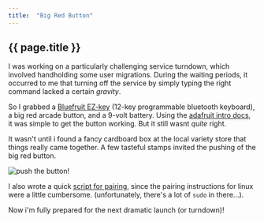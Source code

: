 ```yaml
---
title:  "Big Red Button"
---
```


## {{ page.title }}

I was working on a particularly challenging service turndown, which
involved handholding some user migrations. During the waiting periods, it
occurred to me that turning off the service by simply typing the right command
lacked a certain *gravity*.

So I grabbed a [Bluefruit EZ-key](http://www.adafruit.com/products/1535)
(12-key programmable bluetooth keyboard), a big red arcade button, and a 9-volt
battery. Using the [adafruit intro
docs](https://learn.adafruit.com/introducing-bluefruit-ez-key-diy-bluetooth-hid-keyboard),
it was simple to get the button working. But it still wasnt _quite_ right.

It wasn't until i found a fancy cardboard box at the local variety store that
things really came together. A few tasteful stamps invited the pushing of the
big red button.

![push the button!](https://lh4.googleusercontent.com/-hitPdHcQJgw/VTngEO0gasI/AAAAAAAADmo/Mtyxca6ZlNk/w979-h551-no/IMG_20150422_164349.jpg)

I also wrote a quick [script for
pairing](https://raw.githubusercontent.com/muncus/dotfiles/master/bin/ezkey.sh),
since the pairing instructions for linux were a little cumbersome.
(unfortunately, there's a lot of `sudo` in there...).

Now i'm fully prepared for the next dramatic launch (or turndown)!
